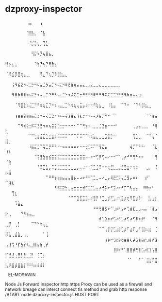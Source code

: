 # dzproxy-inspector



⠀⠀⠀⠀⠀⠀⠀⢠⡄⠀⠀⢠⠀⠀⠀⠀⠀⠀⠀⠀⠀⠀⠀⠀⠀⠀⠀⠀⠀⠀⠀⠀⠀⠀⠀⠀⠀⠀⠀⠀⠀⠀⠀⠀⠀⠀⠀⠀⠀⠀⠀⠀⠀⠀⠀⠀⠀⠀⠀⠀⠀⠀⠀
⠀⠀⠀⠀⠀⠀⠀⢹⣿⣄⠀⠈⣧⠀⠀⠀⠀⠀⠀⠀⠀⠀⠀⠀⠀⠀⠀⠀⠀⠀⠀⠀⠀⠀⠀⠀⠀⠀⠀⠀⠀⠀⠀⠀⠀⠀⠀⠀⠀⠀⠀⠀⠀⠀⠀⠀⠀⠀⠀⠀⠀⠀⠀
⠀⠀⠀⠀⠀⠀⠀⠀⢷⢽⢦⡀⢹⣇⠀⠀⠀⠀⠀⠀⠀⠀⠀⠀⠀⠀⠀⠀⠀⠀⠀⠀⠀⠀⠀⠀⠀⠀⠀⠀⠀⠀⠀⠀⠀⠀⠀⠀⠀⠀⠀⠀⠀⠀⠀⠀⠀⠀⠀⠀⠀⠀⠀
⠀⠀⠀⠀⠀⠀⠀⠀⠘⣯⠳⡙⢦⣿⣦⡀⠀⠀⠀⠀⠀⠀⠀⠀⠀⠀⠀⠀⠀⠀⠀⠀⠀⠀⠀⠀⠀⠀⠀⠀⠀⠀⠀⠀⠀⠀⠀⠀⠀⠀⠀⠀⠀⠀⠀⠀⠀⠀⠀⠀⠀⠀⠀
⢿⡦⣄⣀⠀⠀⠀⠀⠀⠈⢷⡙⢦⡙⢿⣷⣄⠀⠀⠀⠀⠀⠀⠀⠀⠀⠀⠀⠀⠀⠀⠀⠀⠀⠀⠀⠀⠀⠀⠀⠀⠀⠀⠀⠀⠀⠀⠀⠀⠀⠀⠀⠀⠀⠀⠀⠀⠀⠀⠀⠀⠀⠀
⠈⠻⣮⡿⣿⢶⣤⣀⠀⠀⠀⠻⣄⠙⢦⡙⠿⣿⣦⣄⠀⠀⠀⠀⠀⠀⠀⠀⠀⠀⠀⠀⠀⠀⠀⠀⠀⠀⠀⠀⠀⠀⠀⠀⠀⠀⠀⠀⠀⠀⠀⠀⠀⠀⠀⠀⠀⠀⠀⠀⠀⠀⠀
⠀⠀⢨⠻⣮⣝⠲⢌⣙⠒⠦⣤⣈⡳⣤⡉⠲⢬⡑⠿⣟⣷⢶⣤⣤⣄⣀⣤⣀⣀⣄⣀⣀⣀⣀⣀⣀⠀⠀⠀⠀⠀⠀⠀⠀⠀⠀⠀⠀⠀⠀⠀⠀⠀⠀⠀⠀⠀⠀⠀⠀⠀⠀
⠀⠀⠻⣿⡷⣿⣿⣶⣬⣙⠲⢤⣀⡉⠙⠛⠳⢤⣈⡑⠲⠬⣍⣉⡒⠛⠛⠛⣿⠛⠛⠻⠭⣍⣉⣉⣛⣛⠻⠷⣶⣤⣄⣰⡀⠀⠀⠀⠀⠀⠀⠀⠀⠀⠀⠀⠀⠀⠀⠀⠀⠀⠀
⠀⠀⠀⠈⠻⣿⣗⠦⣍⡙⠛⠶⢦⣍⡙⠒⠦⢤⣄⣉⠓⠲⢦⢤⣭⡤⠶⠒⠚⢷⣦⣀⠀⠸⣧⡄⠀⠉⠙⠒⠀⠈⠙⠳⡿⣦⣀⠀⠀⠀⠀⠀⠀⠀⠀⠀⠀⠀⠀⠀⠀⠀⠀
⠀⠀⠀⢰⣶⣶⣽⣷⣦⣍⣑⠒⠤⢌⣉⣙⠒⠶⠤⢬⣹⣿⣄⢹⣇⡒⠒⠦⠤⡸⣧⡉⠛⠒⠈⠉⠀⠀⠀⠀⠀⠀⠀⠀⠀⠈⠙⣷⣤⠀⠀⠀⠀⠀⠀⠀⠀⠀⠀⠀⠀⠀⠀
⠀⠀⠀⠀⠉⠻⢾⣕⡺⠭⣙⣛⠲⠶⢦⣭⣍⣑⣒⠒⠒⠒⠂⠉⠉⢛⡖⠆⣀⣀⣈⣙⣶⠒⠒⠚⠀⠀⠀⠀⠀⢀⣠⣤⣀⣀⠀⠘⢿⣆⠀⠀⠀⠀⠀⠀⠀⠀⠀⠀⠀⠀⠀
⠀⠀⠀⠀⠀⠀⠀⠈⠙⢓⣶⣬⣍⣑⣒⣶⠶⠭⠭⠭⠉⠉⠉⠍⠭⠉⠙⠶⣥⣄⣀⣀⣩⣿⡓⠒⠀⠀⠀⠀⠀⢻⣁⣀⠀⠈⠙⢦⠈⣿⡀⠀⠀⠀⠀⠀⠀⠀⠀⠀⠀⠀⠀
⠀⠀⠀⠀⠀⠀⠀⠀⢿⣭⣉⠉⢭⣉⡛⠛⠓⠒⠲⠶⠶⠶⠶⠖⠒⠒⣚⡩⠍⠉⢻⣍⣤⠀⠀⠀⠀⠀⠀⠀⢾⡉⠉⠛⠓⠀⠀⠈⣇⢸⡇⠀⠀⠀⠀⠀⠀⠀⠀⠀⠀⠀⠀
⠀⠀⠀⠀⠀⠀⠀⠀⠀⠈⢩⣻⣳⣶⣮⣭⣭⣍⣉⣉⣉⣉⣉⣉⣭⣭⠤⠴⠒⢋⡿⢋⠤⠔⠒⠊⠉⢀⡴⠚⠛⢛⠓⠶⠆⠀⠀⠀⢻⠈⣷⠀⠀⠀⠀⠀⠀⠀⠀⠀⠀⠀⠀
⠀⠀⠀⠀⠀⠀⠀⠀⠀⠀⠘⠿⣍⣧⡤⠭⣍⣉⣉⣉⣉⣀⣠⡤⠤⠴⠒⠊⣉⣨⠿⠒⠒⢶⣛⣀⣠⣞⣛⣶⠖⠲⠶⠀⠀⢀⡄⠀⠸⡦⣿⠀⠀⠀⠀⠀⠀⠀⠀⠀⠀⠀⠀
⠀⠀⠀⠀⠀⠀⠀⠀⠀⠀⠀⠀⠀⠉⠛⠛⡶⣶⣦⣤⣤⣿⡦⠤⠴⠖⠛⠋⣉⣀⠤⠔⣀⡤⢿⣛⡩⢤⣈⣻⡤⠶⠆⠀⠀⡞⠁⠀⠀⠉⢽⣇⠀⠀⠀⠀⠀⠀⠀⠀⠀⠀⠀
⠀⠀⠀⠀⠀⠀⠀⠀⠀⠀⠀⠀⠀⠀⠀⠀⠻⢯⣭⣓⣀⣤⣒⣒⣒⣾⣉⣉⣁⣤⡴⢚⡥⠖⢋⣥⠶⠚⡉⠉⢧⣤⣤⠀⠸⢿⡶⠃⠀⠀⠀⢻⣆⠀⠀⠀⠀⠀⠀⠀⠀⠀⠀
⠀⠀⠀⠀⠀⠀⠀⠀⠀⠀⠀⠀⠀⠀⠀⠀⠀⠀⠀⠀⠈⠉⠉⣽⣯⣭⡥⠴⢻⡟⠘⣉⣠⡾⢋⡤⠖⣭⡴⢖⠻⣯⡴⠗⠀⠀⣧⣠⡆⠀⠀⠀⠹⣷⣄⠀⠀⠀⠀⠀⠀⠀⠀
⠀⠀⠀⠀⠀⠀⠀⠀⠀⠀⠀⠀⠀⠀⠀⠀⠀⠀⠀⠀⠀⠀⠀⠀⠀⠀⠀⠀⠘⠛⢛⣿⣫⠖⠉⣰⠟⣡⠖⢉⣾⣏⣀⣠⢤⡄⠈⣿⣠⡗⢀⠀⠀⠀⠙⠻⣦⣄⡀⠀⠀⠀⠀
⠀⠀⠀⠀⠀⠀⠀⠀⠀⠀⠀⠀⠀⠀⠀⠀⠀⠀⠀⠀⠀⠀⠀⠀⠀⠀⠀⠀⠀⠀⣾⣁⣱⣶⡞⣡⠞⣁⡴⢋⡴⢋⡿⢶⡟⠀⠀⠈⢻⣀⡿⠀⢀⡇⠀⠀⠀⠈⠙⠓⠶⢤⣄
⠀⠀⠀⠀⠀⠀⠀⠀⠀⠀⠀⠀⠀⠀⠀⠀⠀⠀⠀⠀⠀⠀⠀⠀⠀⠀⠀⠀⠀⠀⠉⠉⢠⡟⡝⣡⣾⢋⡴⠋⣴⠏⣠⠋⣿⠦⣶⠀⢈⠿⣧⢀⣾⣷⡀⢠⡀⠀⠀⠀⠀⠁⢸
⠀⠀⠀⠀⠀⠀⠀⠀⠀⠀⠀⠀⠀⠀⠀⠀⠀⠀⠀⠀⠀⠀⠀⠀⠀⠀⠀⠀⠀⠀⠀⠀⢸⡷⠚⣹⣣⢞⣷⣿⢇⡼⣡⣿⣵⢃⣾⡟⣹⢠⢸⢩⠘⡏⣳⡞⢧⣀⣿⣦⣷⢀⡞
⠀⠀⠀⠀⠀⠀⠀⠀⠀⠀⠀⠀⠀⠀⠀⠀⠀⠀⠀⠀⠀⠀⠀⠀⠀⠀⠀⠀⠀⠀⠀⠀⠀⠀⠀⣿⠷⠛⠁⣿⣿⡾⢛⣿⣡⢾⣹⢡⣿⡏⣾⣼⢠⣿⡇⣷⣀⣽⠀⢨⢉⡄⠀
⠀⠀⠀⠀⠀⠀⠀⠀⠀⠀⠀⠀⠀⠀⠀⠀⠀⠀⠀⠀⠀⠀⠀⠀⠀⠀⠀⠀⠀⠀⠀⠀⠀⠀⠀⠀⠀⠀⠀⠈⠁⠀⠀⠋⠁⢸⣷⠟⣿⣣⠟⣿⡾⣿⣷⡏⠛⠛⠶⠾⠾⠇



⠀EL-MO9AWIN

Node Js Forward inspector http https Proxy can be used as a firewall and network breage can interct connect tls method and grab http response 
/START node dzproxy-inspector.js HOST PORT
